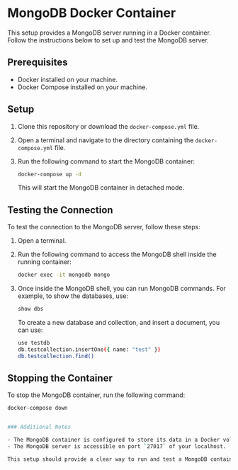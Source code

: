 # MongoDB Docker Container

This setup provides a MongoDB server running in a Docker container. Follow the instructions below to set up and test the MongoDB server.

## Prerequisites

- Docker installed on your machine.
- Docker Compose installed on your machine.

## Setup

1. Clone this repository or download the `docker-compose.yml` file.
2. Open a terminal and navigate to the directory containing the `docker-compose.yml` file.
3. Run the following command to start the MongoDB container:

    ```bash
    docker-compose up -d
    ```

    This will start the MongoDB container in detached mode.

## Testing the Connection

To test the connection to the MongoDB server, follow these steps:

1. Open a terminal.
2. Run the following command to access the MongoDB shell inside the running container:

    ```bash
    docker exec -it mongodb mongo
    ```

3. Once inside the MongoDB shell, you can run MongoDB commands. For example, to show the databases, use:

    ```bash
    show dbs
    ```

    To create a new database and collection, and insert a document, you can use:

    ```bash
    use testdb
    db.testcollection.insertOne({ name: "test" })
    db.testcollection.find()
    ```

## Stopping the Container

To stop the MongoDB container, run the following command:

```bash
docker-compose down


### Additional Notes

- The MongoDB container is configured to store its data in a Docker volume named `mongo-data`, ensuring data persistence.
- The MongoDB server is accessible on port `27017` of your localhost.

This setup should provide a clear way to run and test a MongoDB container using Docker and Docker Compose.